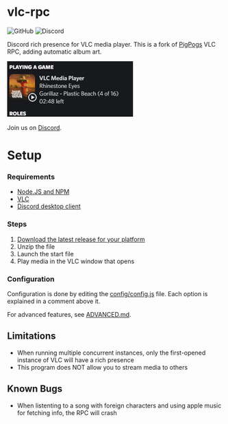 # vlc-rpc
![GitHub](https://img.shields.io/github/license/GreenDiscord/vlc-rpc) ![Discord](https://img.shields.io/discord/1044078573142687814)

Discord rich presence for VLC media player.
This is a fork of [PigPogs](https://github.com/Pigpog/vlc-discord-rpc) VLC RPC, adding automatic album art.

![Example](./example.png)

Join us on [Discord](https://discord.gg/CHegxjdFCD).

# Setup

### Requirements

- [Node.JS and NPM](https://nodejs.org/en/)
- [VLC](https://www.videolan.org/index.html)
- [Discord desktop client](https://discord.com/)

### Steps

 1. [Download the latest release for your platform](https://github.com/GreenDiscord/vlc-rpc/releases)
 2. Unzip the file
 3. Launch the start file
 4. Play media in the VLC window that opens

### Configuration

Configuration is done by editing the [config/config.js](./config/config.js) file.
Each option is explained in a comment above it.

For advanced features, see [ADVANCED.md](./info/advanced.md).

## Limitations

 - When running multiple concurrent instances, only the first-opened instance of VLC will have a rich presence
 - This program does NOT allow you to stream media to others

## Known Bugs

 - When listenting to a song with foreign characters and using apple music for fetching info, the RPC will crash
